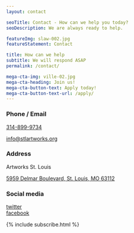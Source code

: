```yaml
---
layout: contact

seoTitle: Contact - How can we help you today?
seoDescription: We are always ready to help.

featureImg: slaw-002.jpg
featureStatement: Contact

title: How can we help
subtitle: We will respond ASAP
permalink: /contact/

mega-cta-img: ville-02.jpg
mega-cta-heading: Join us!
mega-cta-button-text: Apply today!
mega-cta-button-text-url: /apply/
---
```


### Phone / Email
[314-899-9734](tel:3148999734)

[info@stlartworks.org](mailto:info@stlartworks.org)

### Address
Artworks St. Louis

[5959 Delmar Boulevard, St. Louis, MO 63112](https://www.google.com/maps/place/5959+Delmar+Blvd,+St+Louis,+MO+63112/@38.655131,-90.292749,17z/data=!3m1!4b1!4m2!3m1!1s0x87df4aacff16250b:0xef4a139e5304dde7)  

### Social media
[twitter](https://twitter.com/StlArtWorks)  
[facebook](https://www.facebook.com/stlartworks)


{% include subscribe.html %}
